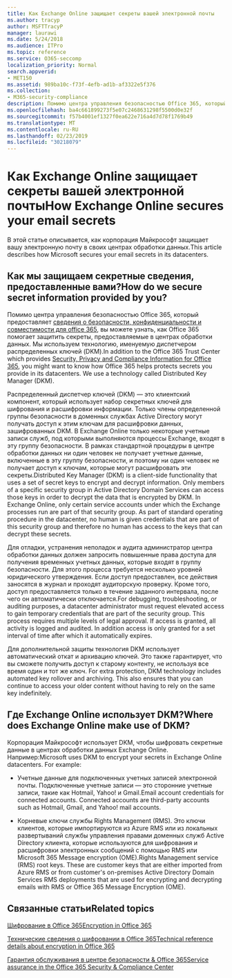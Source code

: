 ```yaml
---
title: Как Exchange Online защищает секреты вашей электронной почты
ms.author: tracyp
author: MSFTTracyP
manager: laurawi
ms.date: 5/24/2018
ms.audience: ITPro
ms.topic: reference
ms.service: O365-seccomp
localization_priority: Normal
search.appverid:
- MET150
ms.assetid: 989ba10c-f73f-4efb-ad1b-af3322e5f376
ms.collection:
- M365-security-compliance
description: Помимо центра управления безопасностью Office 365, который предоставляет сведения о безопасности, конфиденциальности и совместимости для Office 365, вы можете узнать, как Office 365 помогает защитить секреты, предоставляемые в центрах обработки данных. Мы используем технологию, именуемую диспетчером распределенных ключей (DKM).
ms.openlocfilehash: ba4c661899273f5e07c2468631298f5500d0e32f
ms.sourcegitcommit: f57b4001ef1327f0ea622e716a4d7d78f1769b49
ms.translationtype: MT
ms.contentlocale: ru-RU
ms.lasthandoff: 02/23/2019
ms.locfileid: "30218079"
---
```

# <a name="how-exchange-online-secures-your-email-secrets"></a><span data-ttu-id="d7de3-104">Как Exchange Online защищает секреты вашей электронной почты</span><span class="sxs-lookup"><span data-stu-id="d7de3-104">How Exchange Online secures your email secrets</span></span>

<span data-ttu-id="d7de3-105">В этой статье описывается, как корпорация Майкрософт защищает вашу электронную почту в своих центрах обработки данных.</span><span class="sxs-lookup"><span data-stu-id="d7de3-105">This article describes how Microsoft secures your email secrets in its datacenters.</span></span>
  
## <a name="how-do-we-secure-secret-information-provided-by-you"></a><span data-ttu-id="d7de3-106">Как мы защищаем секретные сведения, предоставленные вами?</span><span class="sxs-lookup"><span data-stu-id="d7de3-106">How do we secure secret information provided by you?</span></span>

<span data-ttu-id="d7de3-p102">Помимо центра управления безопасностью Office 365, который предоставляет [сведения о безопасности, конфиденциальности и совместимости для office 365](https://go.microsoft.com/fwlink/?linkid=874644), вы можете узнать, как Office 365 помогает защитить секреты, предоставляемые в центрах обработки данных. Мы используем технологию, именуемую диспетчером распределенных ключей (DKM).</span><span class="sxs-lookup"><span data-stu-id="d7de3-p102">In addition to the Office 365 Trust Center which provides [Security, Privacy and Compliance Information for Office 365](https://go.microsoft.com/fwlink/?linkid=874644), you might want to know how Office 365 helps protects secrets you provide in its datacenters. We use a technology called Distributed Key Manager (DKM).</span></span>
  
<span data-ttu-id="d7de3-p103">Распределенный диспетчер ключей (DKM) — это клиентский компонент, который использует набор секретных ключей для шифрования и расшифровки информации. Только члены определенной группы безопасности в доменных службах Active Directory могут получать доступ к этим ключам для расшифровки данных, зашифрованных DKM. В Exchange Online только некоторые учетные записи служб, под которыми выполняются процессы Exchange, входят в эту группу безопасности. В рамках стандартной процедуры в центре обработки данных ни один человек не получает учетные данные, включенные в эту группу безопасности, и поэтому ни один человек не получает доступ к ключам, которые могут расшифровать эти секреты.</span><span class="sxs-lookup"><span data-stu-id="d7de3-p103">Distributed Key Manager (DKM) is a client-side functionality that uses a set of secret keys to encrypt and decrypt information. Only members of a specific security group in Active Directory Domain Services can access those keys in order to decrypt the data that is encrypted by DKM. In Exchange Online, only certain service accounts under which the Exchange processes run are part of that security group. As part of standard operating procedure in the datacenter, no human is given credentials that are part of this security group and therefore no human has access to the keys that can decrypt these secrets.</span></span>
  
<span data-ttu-id="d7de3-p104">Для отладки, устранения неполадок и аудита администратор центра обработки данных должен запросить повышенные права доступа для получения временных учетных данных, которые входят в группу безопасности. Для этого процесса требуется несколько уровней юридического утверждения. Если доступ предоставлен, все действия заносятся в журнал и проходят аудиторскую проверку. Кроме того, доступ предоставляется только в течение заданного интервала, после чего он автоматически отключается.</span><span class="sxs-lookup"><span data-stu-id="d7de3-p104">For debugging, troubleshooting, or auditing purposes, a datacenter administrator must request elevated access to gain temporary credentials that are part of the security group. This process requires multiple levels of legal approval. If access is granted, all activity is logged and audited. In addition access is only granted for a set interval of time after which it automatically expires.</span></span>
  
<span data-ttu-id="d7de3-p105">Для дополнительной защиты технология DKM использует автоматический откат и архивацию ключей. Это также гарантирует, что вы сможете получить доступ к старому контенту, не используя все время один и тот же ключ.
</span><span class="sxs-lookup"><span data-stu-id="d7de3-p105">For extra protection, DKM technology includes automated key rollover and archiving. This also ensures that you can continue to access your older content without having to rely on the same key indefinitely.</span></span>
  
## <a name="where-does-exchange-online-make-use-of-dkm"></a><span data-ttu-id="d7de3-119">Где Exchange Online использует DKM?</span><span class="sxs-lookup"><span data-stu-id="d7de3-119">Where does Exchange Online make use of DKM?</span></span>

<span data-ttu-id="d7de3-p106">Корпорация Майкрософт использует DKM, чтобы шифровать секретные данные в центрах обработки данных Exchange Online. Например:</span><span class="sxs-lookup"><span data-stu-id="d7de3-p106">Microsoft uses DKM to encrypt your secrets in Exchange Online datacenters. For example:</span></span>
  
- <span data-ttu-id="d7de3-p107">Учетные данные для подключенных учетных записей электронной почты. Подключенные учетные записи — это сторонние учетные записи, такие как Hotmail, Yahoo! и Gmail.</span><span class="sxs-lookup"><span data-stu-id="d7de3-p107">Email account credentials for connected accounts. Connected accounts are third-party accounts such as Hotmail, Gmail, and Yahoo! mail accounts.</span></span>
    
- <span data-ttu-id="d7de3-p108">Корневые ключи службы Rights Management (RMS). Это ключи клиентов, которые импортируются из Azure RMS или из локальных развертываний службы управления правами доменных служб Active Directory клиента, которые используются для шифрования и расшифровки электронных сообщений с помощью RMS или Microsoft 365 Message encryption (OME).</span><span class="sxs-lookup"><span data-stu-id="d7de3-p108">Rights Management service (RMS) root keys. These are customer keys that are either imported from Azure RMS or from customer's on-premises Active Directory Domain Services RMS deployments that are used for encrypting and decrypting emails with RMS or Office 365 Message Encryption (OME).</span></span>
    
## <a name="related-topics"></a><span data-ttu-id="d7de3-127">Связанные статьи</span><span class="sxs-lookup"><span data-stu-id="d7de3-127">Related topics</span></span>

[<span data-ttu-id="d7de3-128">Шифрование в Office 365</span><span class="sxs-lookup"><span data-stu-id="d7de3-128">Encryption in Office 365</span></span>](encryption.md)
  
[<span data-ttu-id="d7de3-129">Технические сведения о шифровании в Office 365</span><span class="sxs-lookup"><span data-stu-id="d7de3-129">Technical reference details about encryption in Office 365</span></span>](technical-reference-details-about-encryption.md)
  
[<span data-ttu-id="d7de3-130">Гарантия обслуживания в центре безопасности &amp; Office 365</span><span class="sxs-lookup"><span data-stu-id="d7de3-130">Service assurance in the Office 365 Security &amp; Compliance Center</span></span>](https://go.microsoft.com/fwlink/?linkid=874645)
  


